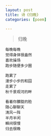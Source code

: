 ```yaml
---
layout: post
title: 诗《归晚》
categories: [poem]

---
```


> 归晚

	每晚每晚
	觉得身体很盎然
	喜欢操场
	跑步随便多少圈
	 
	跑累了
	漫步小步的和园
	走累了
	秋千景观河的畔
	 
	看着你朦胧的脸
	随心聊聊天
	清风一阵
	半月半闲
	瞬间很慢
	归去很晚